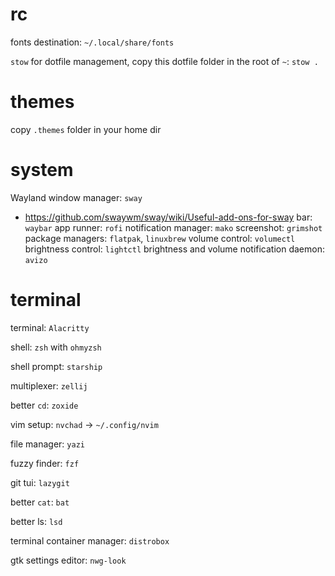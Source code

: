 # rc

fonts destination: `~/.local/share/fonts`

`stow` for dotfile management, copy this dotfile folder in the root of `~`: `stow .`

# themes
copy `.themes` folder in your home dir

# system
Wayland
window manager: `sway`
* https://github.com/swaywm/sway/wiki/Useful-add-ons-for-sway
bar: `waybar`
app runner: `rofi`
notification manager: `mako`
screenshot: `grimshot`
package managers: `flatpak`, `linuxbrew`
volume control: `volumectl`
brightness control: `lightctl`
brightness and volume notification daemon: `avizo`

# terminal
terminal: `Alacritty`

shell: `zsh` with `ohmyzsh`

shell prompt: `starship`

multiplexer: `zellij`

better `cd`: `zoxide`

vim setup: `nvchad` -> `~/.config/nvim`

file manager: `yazi`

fuzzy finder: `fzf`

git tui: `lazygit`

better `cat`: `bat`

better ls: `lsd`

terminal container manager: `distrobox`

gtk settings editor: `nwg-look`

